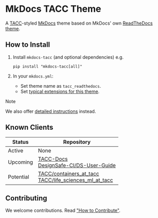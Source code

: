 # MkDocs TACC Theme

A [TACC](https://www.tacc.utexas.edu/)-styled [MkDocs](https://www.mkdocs.org/) theme based on MkDocs' own [ReadTheDocs theme](https://www.mkdocs.org/user-guide/choosing-your-theme/#readthedocs).

## How to Install

1. Install `mkdocs-tacc` (and optional dependencies) e.g.

    ```shell
    pip install "mkdocs-tacc[all]"
    ```

2. In your `mkdocs.yml`:

    - Set theme name as `tacc_readthedocs`.
    - Set [typical extensions for this theme](./docs/extensions.md#typical).

> [!NOTE]
> We also offer [detailed instructions](https://tacc.github.io/Core-Docs/) instead.

## Known Clients

| Status | Repository |
| - | - |
| Active | None |
| Upcoming | [TACC-Docs](https://github.com/TACC/TACC-Docs)<br>[DesignSafe-CI/DS-User-Guide](https://github.com/DesignSafe-CI/DS-User-Guide) |
| Potential | [TACC/containers_at_tacc](https://github.com/TACC/containers_at_tacc)<br>[TACC/life_sciences_ml_at_tacc](https://github.com/TACC/life_sciences_ml_at_tacc) |

## Contributing

We welcome contributions. Read ["How to Contribute"](./CONTRIBUTING.md).
